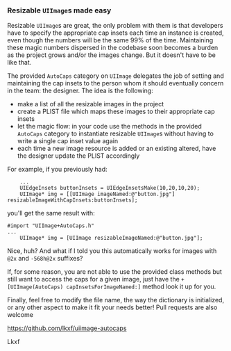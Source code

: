 ### Resizable `UIImage`s made easy

Resizable `UIImage`s are great, the only problem with them is that developers have to specify the appropriate cap insets each time an instance is created, even though the numbers will be the same 99% of the time. Maintaining these magic numbers dispersed in the codebase soon becomes a burden as the project grows and/or the images change. But it doesn't have to be like that.

The provided `AutoCaps` category on `UIImage` delegates the job of setting and maintaining the cap insets to the person whom it should eventually concern in the team: the designer. The idea is the following:

- make a list of all the resizable images in the project
- create a PLIST file which maps these images to their appropriate cap insets
- let the magic flow: in your code use the methods in the provided `AutoCaps` category to instantiate resizable `UIImage`s without having to write a single cap inset value again
- each time a new image resource is added or an existing altered, have the designer update the PLIST accordingly

For example, if you previously had:

```objc
	...
	UIEdgeInsets buttonInsets = UIEdgeInsetsMake(10,20,10,20);
	UIImage* img = [[UIImage imageNamed:@"button.jpg"] resizableImageWithCapInsets:buttonInsets];
```

you'll get the same result with:

```objc
#import "UIImage+AutoCaps.h"
...
	UIImage* img = [UIImage resizableImageNamed:@"button.jpg"];
```

Nice, huh? And what if I told you this automatically works for images with `@2x` and `-568h@2x` suffixes?

If, for some reason, you are not able to use the provided class methods but still want to access the caps for a given image, just have the `+[UIImage(AutoCaps) capInsetsForImageNamed:]` method look it up for you.

Finally, feel free to modify the file name, the way the dictionary is initialized, or any other aspect to make it fit your needs better! Pull requests are also welcome

https://github.com/lkxf/uiimage-autocaps

Lkxf
